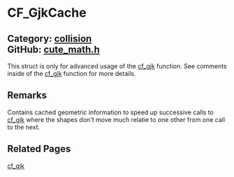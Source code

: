 # CF_GjkCache

Category: [collision](https://github.com/RandyGaul/cute_framework/blob/master/docs/api_reference?id=collision)  
GitHub: [cute_math.h](https://github.com/RandyGaul/cute_framework/blob/master/include/cute_math.h)  
---

This struct is only for advanced usage of the [cf_gjk](https://github.com/RandyGaul/cute_framework/blob/master/docs/collision/cf_gjk.md) function. See comments inside of the [cf_gjk](https://github.com/RandyGaul/cute_framework/blob/master/docs/collision/cf_gjk.md) function for more details.

## Remarks

Contains cached geometric information to speed up successive calls to [cf_gjk](https://github.com/RandyGaul/cute_framework/blob/master/docs/collision/cf_gjk.md) where the shapes don't move much relatie to
one other from one call to the next.

## Related Pages

[cf_gjk](https://github.com/RandyGaul/cute_framework/blob/master/docs/collision/cf_gjk.md)  
